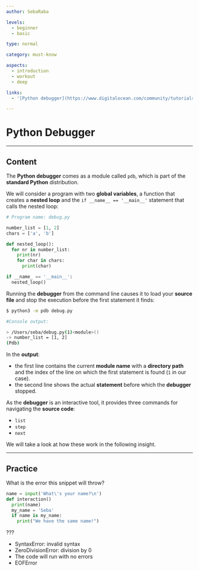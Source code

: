 ```yaml
---
author: SebaRaba

levels:
  - beginner
  - basic

type: normal

category: must-know

aspects:
  - introduction
  - workout
  - deep

links:
  - '[Python debugger](https://www.digitalocean.com/community/tutorials/how-to-use-the-python-debugger){website}'

---
```


# Python Debugger

---
## Content

The **Python debugger** comes as a module called `pdb`, which is part of the **standard Python** distribution.

We will consider a program with two **global variables**, a function that creates a **nested loop** and the `if __name__ == '__main__'` statement that calls the nested loop:
```python
# Program name: debug.py

number_list = [1, 2]  
chars = ['a', 'b']

def nested_loop():
  for nr in number_list:
    print(nr)
    for char in chars:
      print(char)

if __name_ == '__main__':
  nested_loop()
```

Running the **debugger** from the command line causes it to load your **source file** and stop the execution before the first statement it finds:

```bash
$ python3 -m pdb debug.py

#Console output:

> /Users/seba/debug.py(1)<module>()
-> number_list = [1, 2]
(Pdb)
```

In the **output**:
- the first line contains the current **module name** with a **directory path** and the index of the line on which the first statement is found (`1` in our case).
- the second line shows the actual **statement** before which the **debugger** stopped.

As the **debugger** is an interactive tool, it provides three commands for navigating the **source code**:
- `list`
- `step`
- `next`

We will take a look at how these work in the following insight.

---
## Practice

What is the error this snippet will throw?
```py
name = input('What\'s your name?\n')
def interaction()
  print(name)
  my_name = 'Seba'
  if name is my_name:
    print("We have the same name!")
```

???


* SyntaxError: invalid syntax
* ZeroDivisionError: division by 0
* The code will run with no errors
* EOFError
